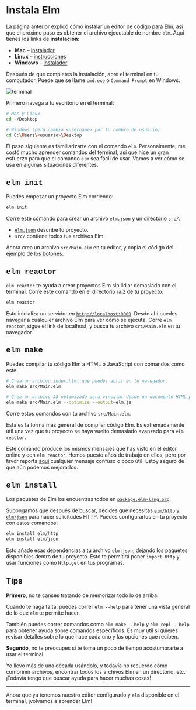 # Instala Elm

La página anterior explicó cómo instalar un editor de código para Elm, así que el próximo paso es obtener el archivo ejecutable de nombre `elm`. Aquí tienes los links de **instalación**:

- **Mac** – [instalador](https://github.com/elm/compiler/releases/download/0.19.1/installer-for-mac.pkg)
- **Linux** – [instrucciones](https://github.com/elm/compiler/blob/master/installers/linux/README.md)
- **Windows** – [instalador](https://github.com/elm/compiler/releases/download/0.19.1/installer-for-windows.exe)

<!-- TODO: Incluir aquí una traducción abreviada de la instalación en Linux. -->

Después de que completes la instalación, abre el terminal en tu computador. Puede que se llame `cmd.exe` o `Command Prompt` en Windows.

![terminal](images/terminal.png)

Primero navega a tu escritorio en el terminal:

```bash
# Mac y Linux
cd ~/Desktop

# Windows (pero cambia <username> por tu nombre de usuario)
cd C:\Users\<usuario>\Desktop
```

El paso siguiente es familiarizarte con el comando `elm`. Personalmente, me costó mucho aprender comandos del terminal, así que hice un gran esfuerzo para que el comando `elm` sea fácil de usar. Vamos a ver cómo se usa en algunas situaciones diferentes.

## <span style="font-family:Consolas,'Liberation Mono',Menlo,Courier,monospace;">elm init</span>

Puedes empezar un proyecto Elm corriendo:

```bash
elm init
```

Corre este comando para crear un archivo `elm.json` y un directorio `src/`.

- [`elm.json`](https://github.com/elm/compiler/blob/master/docs/elm.json/application.md) describe tu proyecto.
- `src/` contiene todos tus archivos Elm.

Ahora crea un archivo `src/Main.elm` en tu editor, y copia el código del [ejemplo de los botones](https://elm-lang.org/examples/buttons).

## <span style="font-family:Consolas,'Liberation Mono',Menlo,Courier,monospace;">elm reactor</span>

`elm reactor` te ayuda a crear proyectos Elm sin lidiar demasiado con el terminal. Corre este comando en el directorio raíz de tu proyecto:

```bash
elm reactor
```

Esto inicializa un servidor en [`http://localhost:8000`](http://localhost:8000). Desde ahí puedes navegar a cualquier archivo Elm para ver cómo se ejecuta. Corre `elm reactor`, sigue el link de localhost, y busca tu archivo `src/Main.elm` en tu navegador.

## <span style="font-family:Consolas,'Liberation Mono',Menlo,Courier,monospace;">elm make</span>

Puedes compilar tu código Elm a HTML o JavaScript con comandos como este:

```bash
# Crea un archivo index.html que puedes abrir en tu navegador.
elm make src/Main.elm

# Crea un archivo JS optimizado para vincular desde un documento HTML personalizado.
elm make src/Main.elm --optimize --output=elm.js
```

Corre estos comandos con tu archivo `src/Main.elm`.

Esta es la forma más general de compilar código Elm. Es extremadamente útil una vez que tu proyecto se haya vuelto demasiado avanzado para `elm reactor`.

Este comando produce los mismos mensajes que has visto en el editor online y con `elm reactor`. Hemos puesto años de trabajo en ellos, pero por favor reporta [aquí](https://github.com/elm/error-message-catalog/issues) cualquier mensaje confuso o poco útil. Estoy seguro de que aún podemos mejorarlos.

## <span style="font-family:Consolas,'Liberation Mono',Menlo,Courier,monospace;">elm install</span>

Los paquetes de Elm los encuentras todos en [`package.elm-lang.org`](https://package.elm-lang.org/).

Supongamos que después de buscar, decides que necesitas [`elm/http`][http] y [`elm/json`][json] para hacer solicitudes HTTP. Puedes configurarlos en tu proyecto con estos comandos:

```bash
elm install elm/http
elm install elm/json
```

Esto añade esas dependencias a tu archivo `elm.json`, dejando los paquetes disponibles dentro de tu proyecto. Esto te permitirá poner `import Http` y usar funciones como `Http.get` en tus programas.

[http]: https://package.elm-lang.org/packages/elm/http/latest
[json]: https://package.elm-lang.org/packages/elm/json/latest

## Tips

**Primero**, no te canses tratando de memorizar todo lo de arriba.

Cuando te haga falta, puedes correr `elm --help` para tener una vista general de lo que `elm` te permite hacer.

También puedes correr comandos como `elm make --help` y `elm repl --help` para obtener ayuda sobre comandos específicos. Es muy útil si quieres revisar detalles sobre lo que hace cada uno y las opciones que reciben.

**Segundo**, no te preocupes si te toma un poco de tiempo acostumbrarte a usar el terminal.

Yo llevo más de una década usándolo, y todavía no recuerdo cómo comprimir archivos, encontrar todos los archivos Elm en un directorio, etc. ¡Todavía tengo que buscar ayuda para hacer muchas cosas!

---

Ahora que ya tenemos nuestro editor configurado y `elm` disponible en el terminal, ¡volvamos a aprender Elm!
